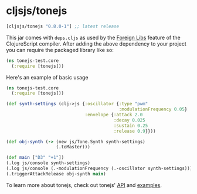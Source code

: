 # cljsjs/tonejs

[](dependency)
```clojure
[cljsjs/tonejs "0.8.0-1"] ;; latest release
```
[](/dependency)

This jar comes with `deps.cljs` as used by the [Foreign Libs][flibs] feature
of the ClojureScript compiler. After adding the above dependency to your project
you can require the packaged library like so:

```clojure
(ns tonejs-test.core
  (:require [tonejs]))
```

Here's an example of basic usage

```clojure
(ns tonejs-test.core
  (:require [tonejs]))

(def synth-settings (clj->js {:oscillator {:type "pwm"
                                           :modulationFrequency 0.05}
                              :envelope {:attack 2.0
                                         :decay 0.025
                                         :sustain 0.25
                                         :release 0.9}}))

(def obj-synth (-> (new js/Tone.Synth synth-settings)
                   (.toMaster)))

(def main ["D3" "+1"])
(.log js/console synth-settings)
(.log js/console (.-modulationFrequency (.-oscillator synth-settings)))
(.triggerAttackRelease obj-synth main)

```

To learn more about tonejs, check out tonejs'  [API](https://tonejs.github.io/docs/) and [examples](https://tonejs.github.io/docs/).

[flibs]: https://clojurescript.org/reference/packaging-foreign-deps
